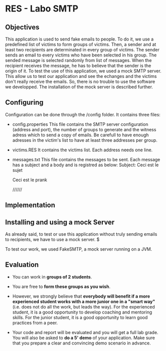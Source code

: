 # RES - Labo SMTP

## Objectives

This application is used to send fake emails to people. To do it, we use a predefined list of victims to form groups of victims. 
Then, a sender and at least two recipients are determinated in every group of victims. The sender sends an email to every victims who have been selected in his group.
The sended message is selected randomly from list of messages. When the recipient receives the message, he has to believe that the sender is the origin of it.
To test the use of this application, we used a mock SMTP server. This allow us to test our application and see the echanges and the victims don't really receive the emails. So, there is no
trouble to use the software we developped. The installation of the mock server is described further.


## Configuring

Configuration can be done through the /config folder. It contains three files:

* config.properties
  This file contains the SMTP server configuration (address and port), the number of groups to generate and the witness adress which to send a copy of emails.
  Be carefull to have enough adresses in the victim's list to have at least three addresses per group.
  
* victims.RES
  It contains the victims list. Each address needs one line.
  
* messages.txt
  This file contains the messages to be sent. Each message has a subject and a body and is registred as below:
  Subject: Ceci est le sujet

  Ceci est le prank

  //////

## Implementation


## Installing and using a mock Server

As already said, to test or use this application without truly sending emails to recipients, we have to use a mock server.  $

To test our work, we used FakeSMTP, a mock server running on a JVM.
      
## Evaluation

* You can work in **groups of 2 students**. 

* You are free to **form these groups as you wish**.

* However, we strongly believe that **everybody will benefit if a more experienced student works with a more junior one in a "smart way"** (i.e. does not do all the work, but leads the way). For the experienced student, it is a good opportunity to develop coaching and mentoring skills. For the junior student, it is a good opportunity to learn good practices from a peer.

* Your code and report will be evaluated and you will get a full lab grade. You will also be asked to **do a 5' demo** of your application. Make sure that you prepare a clear and convincing demo scenario in advance.








